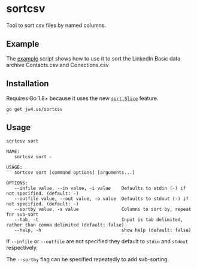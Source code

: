 # sortcsv

Tool to sort csv files by named columns.

## Example

The [example](example_sort_script.sh) script shows how to use it to sort the LinkedIn Basic data archive Contacts.csv and Conections.csv

## Installation

Requires Go 1.8+ because it uses the new [`sort.Slice`](https://golang.org/pkg/sort/#Slice) feature.

`go get jw4.us/sortcsv`

## Usage

`sortcsv sort`

```
NAME:
   sortcsv sort - 

USAGE:
   sortcsv sort [command options] [arguments...]

OPTIONS:
   --infile value, --in value, -i value    Defaults to stdin (-) if not specified. (default: -)
   --outfile value, --out value, -o value  Defaults to stdout (-) if not specified. (default: -)
   --sortby value, -s value                Columns to sort by, repeat for sub-sort
   --tab, -t                               Input is tab delimited, rather than comma delimited (default: false)
   --help, -h                              show help (default: false)
``` 

If `--infile` or `--outfile` are not specified they default to `stdin` and `stdout` respectively.

The `--sortby` flag can be specified repeatedly to add sub-sorting.
   
